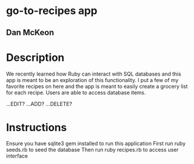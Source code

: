 # go-to-recipes app
## Dan McKeon

# Description

We recently learned how Ruby can interact with SQL databases and this app is meant to be an exploration of this functionality. I put a few of my favorite recipes on here and the app is meant to easily create a grocery list for each recipe. Users are able to access database items.

...EDIT?
...ADD?
...DELETE?

# Instructions

Ensure you have sqlite3 gem installed to run this application
First run ruby seeds.rb to seed the database
Then run ruby recipes.rb to access user interface

